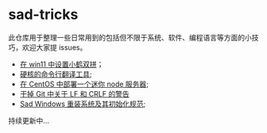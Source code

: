 # sad-tricks

此仓库用于整理一些日常用到的包括但不限于系统、软件、编程语言等方面的小技巧，欢迎大家提 issues。

* [在 win11 中设置小鹤双拼](https://github.com/sad912/sad-tricks/blob/main/setting%20flypy%20in%20win11.md)；
* [硬核的命令行翻译工具](https://github.com/sad912/sad-tricks/blob/main/a%20hardcore%20translation%20tool%20in%20command%20line.md);
* [在 CentOS 中部署一个迷你 node 服务器](https://github.com/sad912/sad-tricks/blob/main/deploying%20a%20mini%20node%20server%20in%20CentOS.md);
* [干掉 Git 中关于 LF 和 CRLF 的警告](https://github.com/sad912/sad-tricks/blob/main/killing%20the%20warning%20about%20LF%20and%20CRLF%20in%20git.md)
* [Sad Windows 重装系统及其初始化规范](https://github.com/sad912/sad-tricks/blob/main/Sad%20init%20windows.md);

持续更新中...